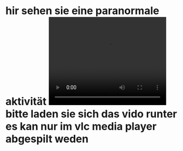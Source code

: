 <!DOCTYPE HTML>
<html>
<head>
</head>
<Body>
<h1>hir sehen sie eine paranormale aktivität
<video width="320" height="240" controls>
  <source src="1.mp4" type="video/mp4">
  <Source scr="2.mp4" type="video/mp4">
</video>
  <a>bitte laden sie sich das vido runter es kan nur im vlc media player abgespilt weden</a>
 </body > 
</html >
